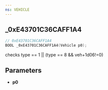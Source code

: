 ```yaml
---
ns: VEHICLE
---
```

## _0xE43701C36CAFF1A4

```c
// 0xE43701C36CAFF1A4
BOOL _0xE43701C36CAFF1A4(Vehicle p0);
```

checks type == 1 || (type == 8 && veh+1d06!=0)

## Parameters
* **p0**

